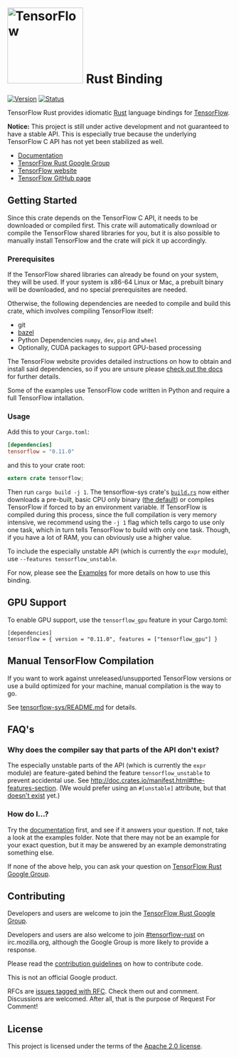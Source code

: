 # <img alt="TensorFlow" src="https://www.tensorflow.org/images/tf_logo_transp.png" width="170"/> Rust Binding
[![Version](https://img.shields.io/crates/v/tensorflow.svg)](https://crates.io/crates/tensorflow)
[![Status](https://travis-ci.org/tensorflow/rust.svg?branch=master)](https://travis-ci.org/tensorflow/rust)

TensorFlow Rust provides idiomatic [Rust](https://www.rust-lang.org) language
bindings for [TensorFlow](https://www.tensorflow.org).

**Notice:** This project is still under active development and not guaranteed to have a
stable API. This is especially true because the underlying TensorFlow C API has not yet
been stabilized as well.

* [Documentation](https://tensorflow.github.io/rust/tensorflow/)
* [TensorFlow Rust Google Group](https://groups.google.com/a/tensorflow.org/forum/#!forum/rust)
* [TensorFlow website](https://www.tensorflow.org)
* [TensorFlow GitHub page](https://github.com/tensorflow/tensorflow)

## Getting Started
Since this crate depends on the TensorFlow C API, it needs to be downloaded or compiled first. This
crate will automatically download or compile the TensorFlow shared libraries for you, but it is also
possible to manually install TensorFlow and the crate will pick it up accordingly.

### Prerequisites
If the TensorFlow shared libraries can already be found on your system, they will be used.  If your
system is x86-64 Linux or Mac, a prebuilt binary will be downloaded, and no special prerequisites
are needed.

Otherwise, the following dependencies are needed to compile and build this crate, which involves
compiling TensorFlow itself:

 - git
 - [bazel](https://bazel.build/)
 - Python Dependencies `numpy`, `dev`, `pip` and `wheel`
 - Optionally, CUDA packages to support GPU-based processing

The TensorFlow website provides detailed instructions on how to obtain and install said dependencies,
so if you are unsure please [check out the docs](https://www.tensorflow.org/install/install_sources)
 for further details.

Some of the examples use TensorFlow code written in Python and require a full TensorFlow
intallation.

### Usage
Add this to your `Cargo.toml`:

```toml
[dependencies]
tensorflow = "0.11.0"
```

and this to your crate root:

```rust
extern crate tensorflow;
```

Then run `cargo build -j 1`. The tensorflow-sys crate's 
[`build.rs`](https://github.com/tensorflow/rust/blob/f204b39/tensorflow-sys/build.rs#L44-L52)
now either downloads a pre-built, basic CPU only binary
([the default](https://github.com/tensorflow/rust/pull/65))
or compiles TensorFlow if forced to by an environment variable. If TensorFlow
is compiled during this process, since the full compilation is very memory
intensive, we recommend using the `-j 1` flag which tells cargo to use only one
task, which in turn tells TensorFlow to build with only one task. Though, if
you have a lot of RAM, you can obviously use a higher value.

To include the especially unstable API (which is currently the `expr` module),
use `--features tensorflow_unstable`.

For now, please see the [Examples](https://github.com/tensorflow/rust/tree/master/examples) for more
details on how to use this binding.

## GPU Support

To enable GPU support, use the `tensorflow_gpu` feature in your Cargo.toml:

```
[dependencies]
tensorflow = { version = "0.11.0", features = ["tensorflow_gpu"] }
```

## Manual TensorFlow Compilation

If you want to work against unreleased/unsupported TensorFlow versions or use a build optimized for
your machine, manual compilation is the way to go.

See [tensorflow-sys/README.md](tensorflow-sys/README.md) for details.

## FAQ's

### Why does the compiler say that parts of the API don't exist?
The especially unstable parts of the API (which is currently the `expr` module) are
feature-gated behind the feature `tensorflow_unstable` to prevent accidental
use. See http://doc.crates.io/manifest.html#the-features-section.
(We would prefer using an `#[unstable]` attribute, but that
[doesn't exist](https://github.com/rust-lang/rfcs/issues/1491) yet.)

### How do I...?
Try the [documentation](https://tensorflow.github.io/rust/tensorflow/) first, and see if it answers
your question.  If not, take a look at the examples folder.  Note that there may not be an example
for your exact question, but it may be answered by an example demonstrating something else.

If none of the above help, you can ask your question on
[TensorFlow Rust Google Group](https://groups.google.com/a/tensorflow.org/forum/#!forum/rust).

## Contributing
Developers and users are welcome to join the
[TensorFlow Rust Google Group](https://groups.google.com/a/tensorflow.org/forum/#!forum/rust).

Developers and users are also welcome to join
[#tensorflow-rust](https://chat.mibbit.com/?server=irc.mozilla.org&channel=%23tensorflow-rust)
on irc.mozilla.org, although the Google Group is more likely to provide a response.

Please read the [contribution guidelines](CONTRIBUTING.md) on how to contribute code.

This is not an official Google product.

RFCs are [issues tagged with RFC](https://github.com/tensorflow/rust/labels/rfc).
Check them out and comment. Discussions are welcomed. After all, that is the purpose of
Request For Comment!

## License
This project is licensed under the terms of the [Apache 2.0 license](LICENSE).
